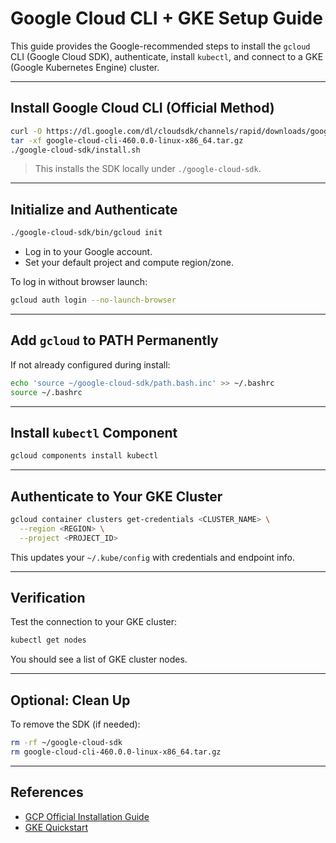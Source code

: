 # Google Cloud CLI + GKE Setup Guide

This guide provides the Google-recommended steps to install the `gcloud` CLI (Google Cloud SDK), authenticate, install `kubectl`, and connect to a GKE (Google Kubernetes Engine) cluster.

---

## Install Google Cloud CLI (Official Method)

```bash
curl -O https://dl.google.com/dl/cloudsdk/channels/rapid/downloads/google-cloud-cli-460.0.0-linux-x86_64.tar.gz
tar -xf google-cloud-cli-460.0.0-linux-x86_64.tar.gz
./google-cloud-sdk/install.sh
````

> This installs the SDK locally under `./google-cloud-sdk`.

---

## Initialize and Authenticate

```bash
./google-cloud-sdk/bin/gcloud init
```

* Log in to your Google account.
* Set your default project and compute region/zone.

To log in without browser launch:

```bash
gcloud auth login --no-launch-browser
```

---

## Add `gcloud` to PATH Permanently

If not already configured during install:

```bash
echo 'source ~/google-cloud-sdk/path.bash.inc' >> ~/.bashrc
source ~/.bashrc
```

---

## Install `kubectl` Component

```bash
gcloud components install kubectl
```

---

## Authenticate to Your GKE Cluster

```bash
gcloud container clusters get-credentials <CLUSTER_NAME> \
  --region <REGION> \
  --project <PROJECT_ID>
```

This updates your `~/.kube/config` with credentials and endpoint info.

---

## Verification

Test the connection to your GKE cluster:

```bash
kubectl get nodes
```

You should see a list of GKE cluster nodes.

---

## Optional: Clean Up

To remove the SDK (if needed):

```bash
rm -rf ~/google-cloud-sdk
rm google-cloud-cli-460.0.0-linux-x86_64.tar.gz
```

---

## References

* [GCP Official Installation Guide](https://cloud.google.com/sdk/docs/install)
* [GKE Quickstart](https://cloud.google.com/kubernetes-engine/docs/quickstarts)

```
